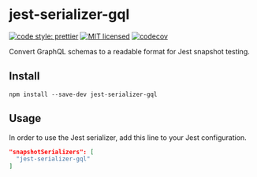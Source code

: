 # jest-serializer-gql

[![code style: prettier](https://img.shields.io/badge/code_style-prettier-ff69b4.svg)](https://github.com/prettier/prettier) [![MIT licensed](https://img.shields.io/badge/license-MIT-blue.svg)](https://raw.githubusercontent.com/ryanep/jest-serializer-gql/master/LICENSE) [![codecov](https://codecov.io/gh/ryanep/jest-serializer-graphql-schema/branch/master/graph/badge.svg)](https://codecov.io/gh/ryanep/jest-serializer-graphql-schema)

Convert GraphQL schemas to a readable format for Jest snapshot testing.

## Install

`npm install --save-dev jest-serializer-gql`

## Usage

In order to use the Jest serializer, add this line to your Jest configuration.

```json
"snapshotSerializers": [
  "jest-serializer-gql"
]
```
